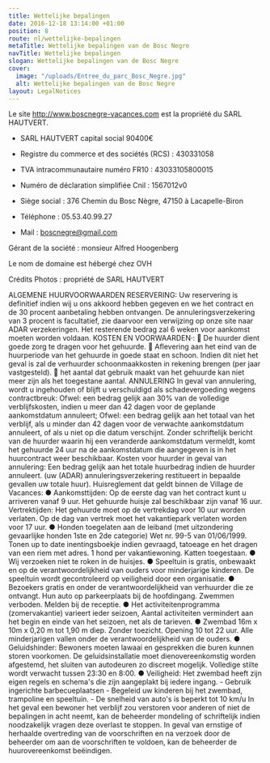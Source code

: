 ```yaml
---
title: Wettelijke bepalingen
date: 2016-12-18 13:14:00 +01:00
position: 8
route: nl/wettelijke-bepalingen
metaTitle: Wettelijke bepalingen van de Bosc Negre
navTitle: Wettelijke bepalingen
slogan: Wettelijke bepalingen van de Bosc Negre
cover:
  image: "/uploads/Entree_du_parc_Bosc_Negre.jpg"
  alt: Wettelijke bepalingen van de Bosc Negre
layout: LegalNotices
---
```


Le site http://www.boscnegre-vacances.com est la propriété du SARL HAUTVERT.

- SARL HAUTVERT capital social 90400€

- Registre du commerce et des sociétés (RCS) : 430331058

- TVA intracommunautaire numéro FR10 : 43033105800015

- Numéro de déclaration simplifiée Cnil : 1567012v0

- Siège social : 376 Chemin du Bosc Nègre, 47150 à Lacapelle-Biron

- Téléphone : 05.53.40.99.27

- Mail : boscnegre@gmail.com

Gérant de la société : monsieur Alfred Hoogenberg

Le nom de domaine est hébergé chez OVH

Crédits Photos : propriété de SARL HAUTVERT



ALGEMENE HUURVOORWAARDEN RESERVERING:
Uw reservering is definitief indien wij u ons akkoord hebben gegeven en we het contract en de 30 procent aanbetaling hebben ontvangen. De annuleringsverzekering van 3 procent is facultatief, zie daarvoor een verwijzing op onze site naar ADAR verzekeringen. Het resterende bedrag zal 6 weken voor aankomst moeten worden voldaan.
KOSTEN EN VOORWAARDEN·:
 De huurder dient goede zorg te dragen voor het gehuurde.
 Aflevering aan het eind van de huurperiode van het gehuurde in goede staat en schoon. Indien dit niet het geval is zal de verhuurder schoonmaakkosten in rekening brengen (per jaar vastgesteld).
 het aantal dat gebruik maakt van het gehuurde kan niet meer zijn als het toegestane aantal.
ANNULERING
In geval van annulering, wordt u ingehouden of blijft u verschuldigd als schadevergoeding wegens contractbreuk:
Ofwel: een bedrag gelijk aan 30% van de volledige verblijfskosten, indien u meer dan 42 dagen voor de geplande aankomstdatum annuleert;
Ofwel: een bedrag gelijk aan het totaal van het verblijf, als u minder dan 42 dagen voor de verwachte aankomstdatum annuleert, of als u niet op die datum verschijnt.
Zonder schriftelijk bericht van de huurder waarin hij een veranderde aankomstdatum vermeldt, komt het gehuurde 24 uur na de aankomstdatum die aangegeven is in het huurcontract weer beschikbaar.
Kosten voor huurder in geval van annulering: Een bedrag gelijk aan het totale huurbedrag indien de huurder annuleert. (uw (ADAR) annuleringsverzekering restitueert in bepaalde gevallen uw totale huur).
Huisreglement dat geldt binnen de Village de Vacances:
● Aankomsttijden: Op de eerste dag van het contract kunt u arriveren vanaf 9 uur. Het gehuurde huisje zal beschikbaar zijn vanaf 16 uur.
Vertrektijden: Het gehuurde moet op de vertrekdag voor 10 uur worden verlaten. Op de dag van vertrek moet het vakantiepark verlaten worden voor 17 uur.
● Honden toegelaten aan de leiband (met uitzondering gevaarlijke honden 1ste en 2de categorie) Wet nr. 99-5 van 01/06/1999. Tonen up to date inentingsboekje indien gevraagd, tatoeage en het dragen van een riem met adres.
1 hond per vakantiewoning. Katten toegestaan. ● Wij verzoeken niet te roken in de huisjes. ● Speeltuin is gratis, onbewaakt en op de verantwoordelijkheid van ouders voor minderjarige kinderen. De speeltuin wordt gecontroleerd op veiligheid door een organisatie. ● Bezoekers gratis en onder de verantwoordelijkheid van verhuurder die ze ontvangt. Hun auto op parkeerplaats bij de hoofdingang. Zwemmen verboden. Melden bij de receptie. ● Het activiteitenprogramma (zomervakantie) varieert ieder seizoen, Aantal activiteiten vermindert aan het begin en einde van het seizoen, net als de tarieven. ● Zwembad 16m x 10m x 0,20 m tot 1,90 m diep. Zonder toezicht. Opening 10 tot 22 uur. Alle minderjarigen vallen onder de verantwoordelijkheid van de ouders. ● Geluidshinder: Bewoners moeten lawaai en gesprekken die buren kunnen storen voorkomen. De geluidsinstallatie moet dienovereenkomstig worden afgestemd, het sluiten van autodeuren zo discreet mogelijk.
Volledige stilte wordt verwacht tussen 23:30 en 8:00.
● Veiligheid: Het zwembad heeft zijn eigen regels en schema's die zijn aangeplakt bij iedere ingang. - Gebruik ingerichte barbecueplaatsen - Begeleid uw kinderen bij het zwembad, trampoline en speeltuin. - De snelheid van auto's is beperkt tot 10 km/u
  In het geval een bewoner het verblijf zou verstoren voor anderen of niet de bepalingen in acht neemt, kan de beheerder mondeling of schriftelijk indien noodzakelijk vragen deze overlast te stoppen. In geval van ernstige of herhaalde overtreding van de voorschriften en na verzoek door de beheerder om aan de voorschriften te voldoen, kan de beheerder de huurovereenkomst beëindigen.

